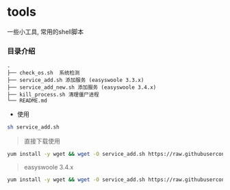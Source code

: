 # tools

一些小工具, 常用的shell脚本


### 目录介绍
```
.
├── check_os.sh  系统检测
├── service_add.sh 添加服务 (easyswoole 3.3.x)
├── service_add_new.sh 添加服务 (easyswoole 3.4.x)
├── kill_process.sh 清理僵尸进程
└── README.md
```

* 使用
```bash
sh service_add.sh
```

>直接下载使用
```bash
yum install -y wget && wget -O service_add.sh https://raw.githubusercontent.com/crazykun/server-tool/master/service_add.sh && sh service_add.sh
````

>easyswoole 3.4.x
```bash
yum install -y wget && wget -O service_add.sh https://raw.githubusercontent.com/crazykun/server-tool/master/service_add_new.sh && sh service_add.sh
````
